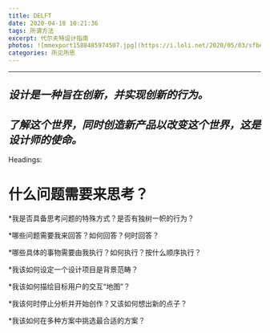 ```yaml
---
title: DELFT
date: 2020-04-18 10:21:36
tags: 所谓方法
excerpt: 代尔夫特设计指南
photos: ![mmexport1588485974507.jpg](https://i.loli.net/2020/05/03/sfbe6qR4NYj1kM8.jpg)
categories: 所见所思
---
```





---
## *设计是一种旨在创新，并实现创新的行为。*

## *了解这个世界，同时创造新产品以改变这个世界，这是设计师的使命。*

Headings:

# 什么问题需要来思考？

*我是否具备思考问题的特殊方式？是否有独树一帜的行为？

*哪些问题需要我来回答？如何回答？何时回答？

*哪些具体的事物需要由我执行？如何执行？按什么顺序执行？

*我该如何设定一个设计项目是背景范畴？

*我该如何描绘目标用户的交互“地图”？

*我该何时停止分析并开始创作？又该如何想出新的点子？

*我该如何在多种方案中挑选最合适的方案？

